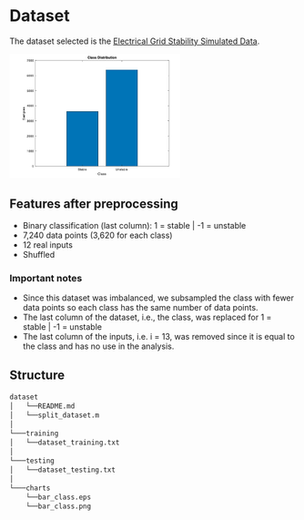 # Dataset
The dataset selected is the [Electrical Grid Stability Simulated Data](http://archive.ics.uci.edu/ml/datasets/Electrical+Grid+Stability+Simulated+Data+#). 
<div>
<img src="/charts/bar_class.png" width="300px"</img> 
</div>

## Features after preprocessing
- Binary classification (last column): 1 = stable | -1 = unstable
- 7,240 data points (3,620 for each class)
- 12 real inputs
- Shuffled


### Important notes
- Since this dataset was imbalanced, we subsampled the class with fewer data points so each class has the same number of data points.
- The last column of the dataset, i.e., the class, was replaced for 1 = stable | -1 = unstable
- The last column of the inputs, i.e. i = 13, was removed since it is equal to the class and has no use in the analysis. 


## Structure
```
dataset
│   └──README.md
│   └──split_dataset.m
│
└───training
│   └──dataset_training.txt
│   
└───testing
│   └──dataset_testing.txt  
│ 
└───charts
    └──bar_class.eps
    └──bar_class.png

```


